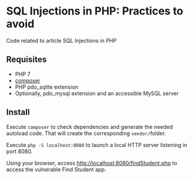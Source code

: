 # SQL Injections in PHP: Practices to avoid

Code related to article SQL Injections in PHP

## Requisites

* PHP 7
* [composer](https://getcomposer.org)
* PHP pdo_sqlite extension
* Optionally, pdo_mysql extension and an accessible MySQL server

## Install

Execute `composer` to check dependencies and generate the needed autoload code. That will create the corresponding 
`vendor/`folder.

Execute `php -S localhost:8080` to launch a local HTTP server listening in port 8080.

Using your browser, access [http://localhost:8080/findStudent.php](http://localhost:8080/findStudent.php) to access
the vulnerable Find Student app.

 



